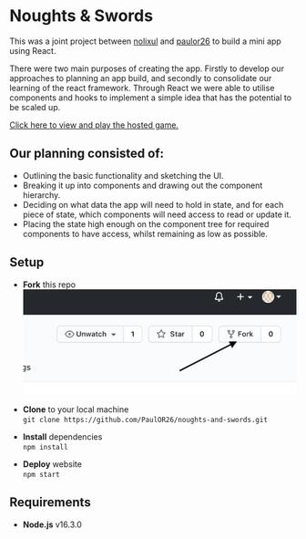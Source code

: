 # Noughts & Swords

This was a joint project between [nolixul](https://github.com/nolixul) and [paulor26](https://github.com/PaulOR26) to build a mini app using React.

There were two main purposes of creating the app. Firstly to develop our approaches to planning an app build, and secondly to consolidate our learning of the react framework. Through React we were able to utilise components and hooks to implement a simple idea that has the potential to be scaled up.

[Click here to view and play the hosted game.](https://noughts-and-swords.netlify.app)

## Our planning consisted of:

- Outlining the basic functionality and sketching the UI.
- Breaking it up into components and drawing out the component hierarchy.
- Deciding on what data the app will need to hold in state, and for each piece of state, which components will need access to read or update it.
- Placing the state high enough on the component tree for required components to have access, whilst remaining as low as possible.

## Setup

- **Fork** this repo  
  ![](readme-screenshot-fork.png)

- **Clone** to your local machine  
  `git clone https://github.com/PaulOR26/noughts-and-swords.git`

- **Install** dependencies  
  `npm install`

- **Deploy** website  
  `npm start`

## Requirements

- **Node.js** v16.3.0
